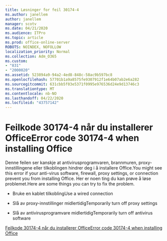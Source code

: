 ```yaml
---
title: Løsninger for feil 30174-4
ms.author: janellem
author: janellem
manager: scotv
ms.date: 04/21/2020
ms.audience: ITPro
ms.topic: article
ms.prod: office-online-server
ROBOTS: NOINDEX, NOFOLLOW
localization_priority: Normal
ms.collection: Adm_O365
ms.custom:
- "831"
- "2000020"
ms.assetid: 523894a9-94a2-4ed8-848c-58ac9b597bc8
ms.openlocfilehash: 57701b1a9a8575fe9307912f1e64b07ab2e6a282
ms.sourcegitcommit: 631cbb5f03e5371f0995e976536d24e9d13746c3
ms.translationtype: MT
ms.contentlocale: nb-NO
ms.lasthandoff: 04/22/2020
ms.locfileid: "43757142"
---
```

# <a name="error-code-30174-4-when-installing-office"></a><span data-ttu-id="8eb15-102">Feilkode 30174-4 når du installerer Office</span><span class="sxs-lookup"><span data-stu-id="8eb15-102">Error code 30174-4 when installing Office</span></span>

<span data-ttu-id="8eb15-103">Denne feilen ser kanskje at antivirusprogramvaren, brannmuren, proxy-innstillingene eller tilkoblingen hindrer deg i å installere Office.</span><span class="sxs-lookup"><span data-stu-id="8eb15-103">You might see this error if your anti-virus software, firewall, proxy settings, or connection prevent you from installing Office.</span></span> <span data-ttu-id="8eb15-104">Her er noen ting du kan prøve å løse problemet.</span><span class="sxs-lookup"><span data-stu-id="8eb15-104">Here are some things you can try to fix the problem.</span></span>
  
- <span data-ttu-id="8eb15-105">Bruke en kablet tilkobling</span><span class="sxs-lookup"><span data-stu-id="8eb15-105">Use a wired connection</span></span>

- <span data-ttu-id="8eb15-106">Slå av proxy-innstillinger midlertidig</span><span class="sxs-lookup"><span data-stu-id="8eb15-106">Temporarily turn off proxy settings</span></span>

- <span data-ttu-id="8eb15-107">Slå av antivirusprogramvare midlertidig</span><span class="sxs-lookup"><span data-stu-id="8eb15-107">Temporarily turn off antivirus software</span></span>

[<span data-ttu-id="8eb15-108">Feilkode 30174-4 når du installerer Office</span><span class="sxs-lookup"><span data-stu-id="8eb15-108">Error code 30174-4 when installing Office</span></span>](https://support.office.com/article/5d5551db-266f-47b3-93fc-d51c2e8f4c0b?wt.mc_id=Alchemy_ClientDIA)
  